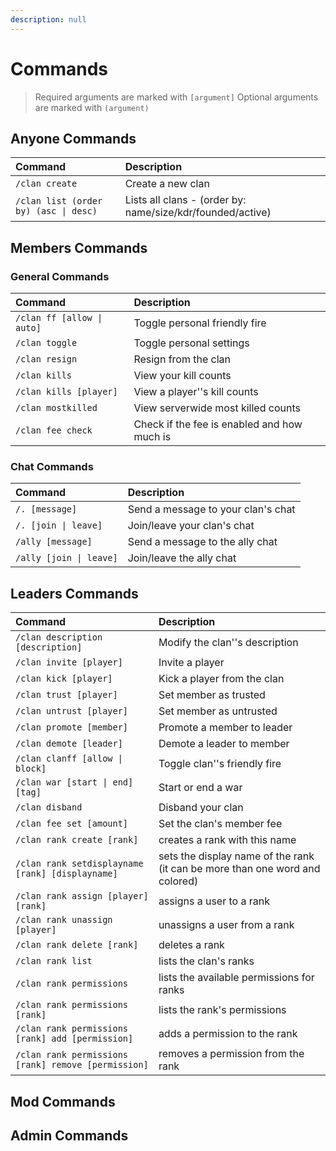 ```yaml
---
description: null
---
```


# Commands

> Required arguments are marked with `[argument]`
> Optional arguments are marked with `(argument)`

## Anyone Commands

| Command | Description |
| :--- | :--- |
| `/clan create` | Create a new clan |
| `/clan list (order by) (asc \| desc)` | Lists all clans - \(order by: name/size/kdr/founded/active\) |

## Members Commands

### General Commands

| Command | Description |
| :--- | :--- |
| `/clan ff [allow \| auto]` | Toggle personal friendly fire |
| `/clan toggle` | Toggle personal settings |
| `/clan resign` | Resign from the clan |
| `/clan kills` | View your kill counts |
| `/clan kills [player]` | View a player''s kill counts |
| `/clan mostkilled` | View serverwide most killed counts |
| `/clan fee check` | Check if the fee is enabled and how much is |

### Chat Commands

| Command | Description |
| :--- | :--- |
| `/. [message]` | Send a message to your clan's chat |
| `/. [join \| leave]` | Join/leave your clan's chat |
| `/ally [message]` | Send a message to the ally chat |
| `/ally [join \| leave]` | Join/leave the ally chat |

## Leaders Commands

| Command | Description |
| :--- | :--- |
| `/clan description [description]` | Modify the clan''s description |
| `/clan invite [player]` | Invite a player |
| `/clan kick [player]` | Kick a player from the clan |
| `/clan trust [player]` | Set member as trusted |
| `/clan untrust [player]` | Set member as untrusted |
| `/clan promote [member]` | Promote a member to leader |
| `/clan demote [leader]` | Demote a leader to member |
| `/clan clanff [allow \| block]` | Toggle clan''s friendly fire |
| `/clan war [start \| end] [tag]` | Start or end a war |
| `/clan disband` | Disband your clan |
| `/clan fee set [amount]` | Set the clan's member fee |
| `/clan rank create [rank]` | creates a rank with this name |
| `/clan rank setdisplayname [rank] [displayname]` | sets the display name of the rank \(it can be more than one word and colored\) |
| `/clan rank assign [player] [rank]` | assigns a user to a rank |
| `/clan rank unassign [player]` | unassigns a user from a rank |
| `/clan rank delete [rank]` | deletes a rank |
| `/clan rank list` | lists the clan's ranks |
| `/clan rank permissions` | lists the available permissions for ranks |
| `/clan rank permissions [rank]` | lists the rank's permissions |
| `/clan rank permissions [rank] add [permission]` | adds a permission to the rank |
| `/clan rank permissions [rank] remove [permission]` | removes a permission from the rank |

## Mod Commands

## Admin Commands

